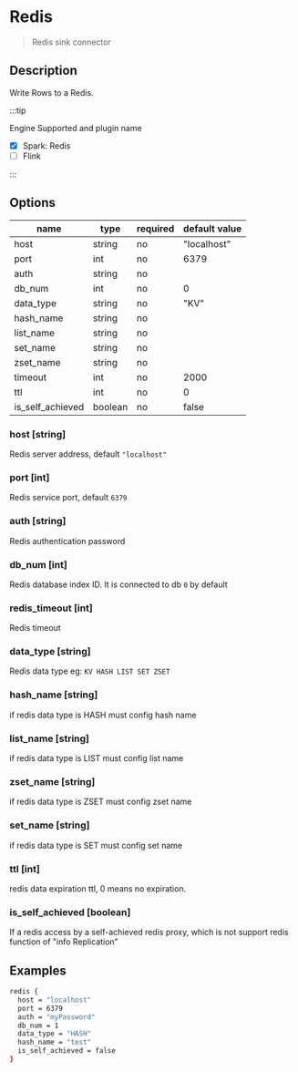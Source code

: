 # Redis

> Redis sink connector

## Description

Write Rows to a Redis.

:::tip

Engine Supported and plugin name

* [x] Spark: Redis
* [ ] Flink

:::

## Options

| name      | type   | required | default value |
|-----------|--------|----------|---------------|
| host      | string | no       | "localhost"   |
| port      | int    | no       | 6379          |
| auth      | string | no       |               |
| db_num    | int    | no       | 0             |
| data_type | string | no       | "KV"          |
| hash_name | string | no       |               |
| list_name | string | no       |               |
| set_name  | string | no       |               |
| zset_name | string | no       |               |
| timeout   | int    | no       | 2000          |
| ttl       | int    | no       | 0             |
| is_self_achieved    | boolean | no       | false         |

### host [string]

Redis server address, default `"localhost"`

### port [int]

Redis service port, default `6379`

### auth [string]

Redis authentication password

### db_num [int]

Redis database index ID. It is connected to db `0` by default

### redis_timeout [int]

Redis timeout

### data_type [string]

Redis data type eg: `KV HASH LIST SET ZSET`

### hash_name [string]

if redis data type is HASH must config hash name 

### list_name [string]

if redis data type is LIST must config list name

### zset_name [string]

if redis data type is ZSET must config zset name

### set_name [string]

if redis data type is SET must config set name

### ttl [int]

redis data expiration ttl, 0 means no expiration.

### is_self_achieved [boolean]

If a redis access by a self-achieved redis proxy, which is not support redis function of "info Replication"

## Examples

```bash
redis {
  host = "localhost"
  port = 6379
  auth = "myPassword"
  db_num = 1
  data_type = "HASH"
  hash_name = "test"
  is_self_achieved = false
}
```
